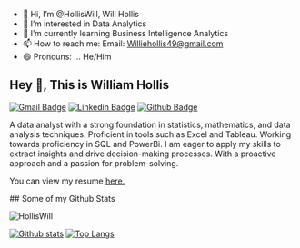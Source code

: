 - 👋 Hi, I’m @HollisWill, Will Hollis
- 👀 I’m interested in Data Analytics
- 🌱 I’m currently learning Business Intelligence Analytics
- 📫 How to reach me: Email: Williehollis49@gmail.com
- 😄 Pronouns: ... He/Him

## Hey 👋, This is William Hollis
[![Gmail Badge](https://img.shields.io/badge/-Williehollis49@gmail.com-c14438?style=flat&logo=Gmail&logoColor=white&link=mailto:Williehollis49@gmail.com)](mailto:Williehollis49@gmail.com) 
[![Linkedin Badge](https://img.shields.io/badge/-www.linkedin.com/in/willhollis66719916a-0072b1?style=flat&logo=Linkedin&logoColor=white&link=https://www.linkedin.com/in/www.linkedin.com/in/willhollis66719916a/)](https://www.linkedin.com/in/www.linkedin.com/in/willhollis66719916a/) [![Github Badge](https://img.shields.io/badge/-HollisWill-grey?style=flat&logo=github&logoColor=white&link=https://github.com/HollisWill/)](https://www.github.com/HollisWill/) <p align='left'>A data analyst with a strong foundation in statistics, mathematics, and data analysis techniques. Proficient in tools such as Excel and Tableau.  Working towards proficiency in SQL and PowerBi. I am eager to apply my skills to extract insights and drive decision-making processes. With a proactive approach and a passion for problem-solving.
</p><p align='left'> You can view my resume <a href='https://docs.google.com/document/d/1uYANa5VKnWoR-FZi6lK9QZZxGVV3e9fB2nCnrJJnNc8/edit?usp=sharing ' target=_blank><u>here</u>.</a></p>
## Some of my Github Stats
<p align=left> <img src=https://komarev.com/ghpvc/?username=HollisWill alt=HollisWill /> </p>

[![Github stats](https://github-readme-stats.vercel.app/api?username=HollisWill&show_icons=true&include_all_commits=true)](https://github.com/HollisWill/github-readme-stats)
[![Top Langs](https://github-readme-stats.vercel.app/api/top-langs/?username=HollisWill&layout=compact)](https://github.com/HollisWill/github-readme-stats)




<!---
HollisWill/HollisWill is a ✨ special ✨ repository because its `README.md` (this file) appears on your GitHub profile.
You can click the Preview link to take a look at your changes.
--->
